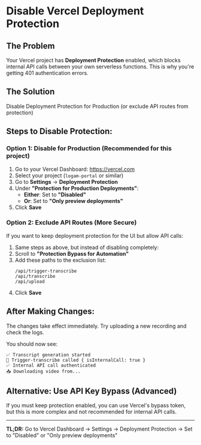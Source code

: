 # Disable Vercel Deployment Protection

## The Problem
Your Vercel project has **Deployment Protection** enabled, which blocks internal API calls between your own serverless functions. This is why you're getting 401 authentication errors.

## The Solution
Disable Deployment Protection for Production (or exclude API routes from protection)

## Steps to Disable Protection:

### Option 1: Disable for Production (Recommended for this project)

1. Go to your Vercel Dashboard: https://vercel.com
2. Select your project (`logam-portal` or similar)
3. Go to **Settings** → **Deployment Protection**
4. Under **"Protection for Production Deployments"**:
   - **Either**: Set to **"Disabled"**
   - **Or**: Set to **"Only preview deployments"**
5. Click **Save**

### Option 2: Exclude API Routes (More Secure)

If you want to keep deployment protection for the UI but allow API calls:

1. Same steps as above, but instead of disabling completely:
2. Scroll to **"Protection Bypass for Automation"**
3. Add these paths to the exclusion list:
   ```
   /api/trigger-transcribe
   /api/transcribe
   /api/upload
   ```
4. Click **Save**

## After Making Changes:

The changes take effect immediately. Try uploading a new recording and check the logs.

You should now see:
```
✅ Transcript generation started
🔔 Trigger-transcribe called { isInternalCall: true }
✅ Internal API call authenticated
📥 Downloading video from...
```

## Alternative: Use API Key Bypass (Advanced)

If you must keep protection enabled, you can use Vercel's bypass token, but this is more complex and not recommended for internal API calls.

---

**TL;DR:** Go to Vercel Dashboard → Settings → Deployment Protection → Set to "Disabled" or "Only preview deployments"
